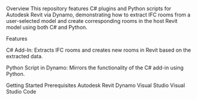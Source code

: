 Overview
This repository features C# plugins and Python scripts for Autodesk Revit via Dynamo, demonstrating how to extract IFC rooms from a user-selected model and create corresponding rooms in the host Revit model using both C# and Python.

Features

C# Add-In: Extracts IFC rooms and creates new rooms in Revit based on the extracted data.

Python Script in Dynamo: Mirrors the functionality of the C# add-in using Python.

Getting Started
  Prerequisites
    Autodesk Revit
    Dynamo
    Visual Studio
    Visual Studio Code
